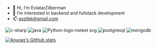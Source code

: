 - 👋 Hi, I’m EviatarZilberman
- 👀 I’m interested in backend and fullstack development
- 📫 esztbk@gmail.com

![c-sharp](https://github.com/EviatarZilberman/EviatarZilberman/assets/101967227/ed9e606a-1fe1-42b1-95fa-dc5fd5d9aee2)
![java](https://github.com/EviatarZilberman/EviatarZilberman/assets/101967227/8a6cc637-550d-4bcc-816f-35ec78cd3c0f)
![Python-logo-notext svg](https://github.com/EviatarZilberman/EviatarZilberman/assets/101967227/5dc153d3-d8f0-45a8-93e0-89c848bcbf5b)
![postgresql](https://github.com/EviatarZilberman/EviatarZilberman/assets/101967227/32c2c723-590e-43db-aa4d-3a1e889e9cbf)
![mongodb](https://github.com/EviatarZilberman/EviatarZilberman/assets/101967227/ddd26b09-d27a-420d-aa3a-6d4e86a5343b)

[![Anurag's GitHub stats](https://github-readme-stats.vercel.app/api?username=eviatarzilberman)](https://github.com/anuraghazra/github-readme-stats)
